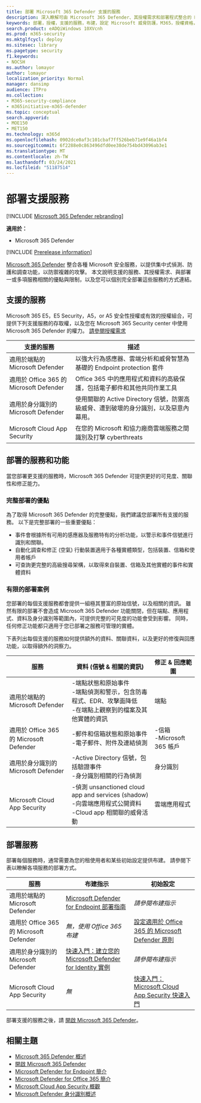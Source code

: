 ```yaml
---
title: 部署 Microsoft 365 Defender 支援的服務
description: 深入瞭解可由 Microsoft 365 Defender、其授權需求和部署程式整合的 Microsoft 安全服務
keywords: 部署，授權，支援的服務，布建，設定 Microsoft 威脅防護，M365，授權資格，Microsoft Defender ATP，MDATP，Office 365 ATP，Azure ATP，Microsoft Cloud App Security，MCAS，advanced 威脅防護，E5，A5，EMS
search.product: eADQiWindows 10XVcnh
ms.prod: m365-security
ms.mktglfcycl: deploy
ms.sitesec: library
ms.pagetype: security
f1.keywords:
- NOCSH
ms.author: lomayor
author: lomayor
localization_priority: Normal
manager: dansimp
audience: ITPro
ms.collection:
- M365-security-compliance
- m365initiative-m365-defender
ms.topic: conceptual
search.appverid:
- MOE150
- MET150
ms.technology: m365d
ms.openlocfilehash: 0902dce0af3c101cbaf7ff526beb71e9f46a1bf4
ms.sourcegitcommit: 6f2288e0c863496dfd0ee38de754bd43096ab3e1
ms.translationtype: MT
ms.contentlocale: zh-TW
ms.lasthandoff: 03/24/2021
ms.locfileid: "51187514"
---
```

# <a name="deploy-supported-services"></a>部署支援服務

[!INCLUDE [Microsoft 365 Defender rebranding](../includes/microsoft-defender.md)]


**適用於：**
- Microsoft 365 Defender

[!INCLUDE [Prerelease information](../includes/prerelease.md)]

[Microsoft 365 Defender](microsoft-365-defender.md) 整合各種 Microsoft 安全服務，以提供集中式偵測、防護和調查功能，以防禦複雜的攻擊。 本文說明支援的服務、其授權需求、與部署一或多項服務相關的優點與限制，以及您可以個別完全部署這些服務的方式連結。

## <a name="supported-services"></a>支援的服務
Microsoft 365 E5，E5 Security，A5，or A5 安全性授權或有效的授權組合，可提供下列支援服務的存取權，以及您在 Microsoft 365 Security center 中使用 Microsoft 365 Defender 的權力。 [請參閱授權需求](prerequisites.md#licensing-requirements)

| 支援的服務 | 描述 |
| ------ | ------ |
| 適用於端點的 Microsoft Defender | 以強大行為感應器、雲端分析和威脅智慧為基礎的 Endpoint protection 套件 |
|適用於 Office 365 的 Microsoft Defender | Office 365 中的應用程式和資料的高級保護，包括電子郵件和其他共同作業工具 |
| 適用於身分識別的 Microsoft Defender | 使用關聯的 Active Directory 信號，防禦高級威脅、遭到破壞的身分識別，以及惡意內幕用。 |
| Microsoft Cloud App Security | 在您的 Microsoft 和協力廠商雲端服務之間識別及打擊 cyberthreats |

## <a name="deployed-services-and-functionality"></a>部署的服務和功能
當您部署更支援的服務時，Microsoft 365 Defender 可提供更好的可見度、關聯性和修正能力。

### <a name="benefits-of-full-deployment"></a>完整部署的優點
為了取得 Microsoft 365 Defender 的完整優點，我們建議您部署所有支援的服務。 以下是完整部署的一些重要優點：
- 事件會根據所有可用的感應器及服務特有的分析功能，以警示和事件信號進行識別和關聯。
- 自動化調查和修正 (空氣) 行動裝置適用于各種實體類型，包括裝置、信箱和使用者帳戶
- 可查詢更完整的高級搜尋架構，以取得來自裝置、信箱及其他實體的事件和實體資料

### <a name="limited-deployment-scenarios"></a>有限的部署案例
您部署的每個支援服務都會提供一組極其豐富的原始信號，以及相關的資訊。 雖然有限的部署不會造成 Microsoft 365 Defender 功能關閉，但在端點、應用程式、資料及身分識別等範圍內，可提供完整的可見度的功能會受到影響。 同時，任何修正功能都只適用于您已部署之服務可管理的實體。

下表列出每個支援的服務如何提供額外的資料、關聯資料，以及更好的修復與回應功能，以取得額外的洞察力。

| 服務 | 資料 (信號 & 相關的資訊)  | 修正 & 回應範圍 |
| ------ | ------ | ------ |
| 適用於端點的 Microsoft Defender | -端點狀態和原始事件<br />-端點偵測和警示，包含防毒程式、EDR、攻擊面降低<br />-在端點上觀察到的檔案及其他實體的資訊 | 端點 |
|適用於 Office 365 的 Microsoft Defender | -郵件和信箱狀態和原始事件<br />-電子郵件、附件及連結偵測 | -信箱<br />-Microsoft 365 帳戶 |
| 適用於身分識別的 Microsoft Defender | -Active Directory 信號，包括驗證事件<br />-身分識別相關的行為偵測 | 身分識別 |
| Microsoft Cloud App Security | -偵測 unsanctioned cloud app and services (shadow) <br />-向雲端應用程式公開資料<br />-Cloud app 相關聯的威脅活動 | 雲端應用程式 |

## <a name="deploy-the-services"></a>部署服務
部署每個服務時，通常需要為您的租使用者和某些初始設定提供布建。 請參閱下表以瞭解各項服務的部署方式。

| 服務 | 布建指示 | 初始設定 |
| ------ | ------ | ------ |
| 適用於端點的 Microsoft Defender | [Microsoft Defender for Endpoint 部署指南](../defender-endpoint/deployment-phases.md) | *請參閱布建指示* |
|適用於 Office 365 的 Microsoft Defender | *無，使用 Office 365 布建* | [設定適用於 Office 365 的 Microsoft Defender 原則](/microsoft-365/security/defender-365-security/defender-for-office-365#configure-atp-policies) |
| 適用於身分識別的 Microsoft Defender | [快速入門：建立您的 Microsoft Defender for Identity 實例](/azure-advanced-threat-protection/install-atp-step1) | *請參閱布建指示* |
| Microsoft Cloud App Security | *無* | [快速入門： Microsoft Cloud App Security 快速入門](/cloud-app-security/getting-started-with-cloud-app-security) |

部署支援的服務之後，請 [開啟 Microsoft 365 Defender](m365d-enable.md)。

## <a name="related-topics"></a>相關主題

- [Microsoft 365 Defender 概述](microsoft-365-defender.md)
- [開啟 Microsoft 365 Defender](m365d-enable.md)
- [Microsoft Defender for Endpoint 簡介](../defender-endpoint/microsoft-defender-endpoint.md)
- [Microsoft Defender for Office 365 簡介](../defender-365-security/defender-for-office-365.md)
- [Microsoft Cloud App Security 概觀](/cloud-app-security/what-is-cloud-app-security)
- [Microsoft Defender 身分識別概述](/azure-advanced-threat-protection/what-is-atp)
